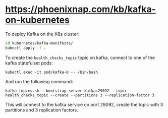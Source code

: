 # https://phoenixnap.com/kb/kafka-on-kubernetes

To deploy Kafka on the K8s cluster:
```sh
cd kubernetes/kafka-manifests/
kubectl apply -f .
```

To create the `health_checks_topic` topic on kafka, connect to one of the kafka statefulset pods:
```
kubectl exec -it pod/kafka-0 -- /bin/bash
```
And run the following command:
```
kafka-topics.sh --bootstrap-server kafka:29092 --topic health_checks_topic --create --partitions 3 --replication-factor 3
```
This will connect to the kafka service on port 29092, create the topic with 3 partitions and 3 replication factors.